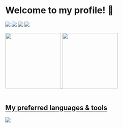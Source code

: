 # Welcome to my profile! 👋
<div> 
  <a href="https://instagram.com/felipeosouz" target="_blank"><img src="https://img.shields.io/badge/-Instagram-%23E4405F?style=for-the-badge&logo=instagram&logoColor=white" target="_blank"></a>
 <a href="https://discordapp.com/users/722983032390287441" target="_blank"><img src="https://img.shields.io/badge/Discord-7289DA?style=for-the-badge&logo=discord&logoColor=white" target="_blank"></a> 
  <a href = "mailto:felipeosouz4@gmail.com"><img src="https://img.shields.io/badge/Gmail-D14836?style=for-the-badge&logo=gmail&logoColor=white" target="_blank"></a>
  <a href="https://www.linkedin.com/in/felipeoliveiradesouza/" target="_blank"><img src="https://img.shields.io/badge/-LinkedIn-%230077B5?style=for-the-badge&logo=linkedin&logoColor=white" target="_blank"></a> 
</div>
<br>
<div>
  <a href="https://github.com/felipeosouz">
  <img height="175em" src="https://github-readme-stats-sigma-five.vercel.app/api?username=felipeosouz&show_icons=true&theme=tokyonight&include_all_commits=true&count_private=true"/>
  <img height="175em" src="https://github-readme-stats.vercel.app/api/top-langs/?username=felipeosouz&hide_progress=true&theme=tokyonight"/>
</div>
<br>
<h2>My preferred languages & tools</h2>
<a href="https://skillicons.dev">
    <img src="https://skillicons.dev/icons?i=py,css,html,git,github,vscode,discord,mysql,linkedin,gmail" />
</a>
